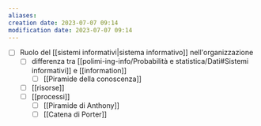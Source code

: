 ```yaml
---
aliases: 
creation date: 2023-07-07 09:14
modification date: 2023-07-07 09:14
---
```

- [ ] Ruolo del [[sistemi informativi|sistema informativo]] nell'organizzazione
	- [ ] differenza tra [[polimi-ing-info/Probabilità e statistica/Dati#Sistemi informativi]] e [[information]]
		- [ ] [[Piramide della conoscenza]]
	- [ ] [[risorse]]
	- [ ] [[processi]]
		- [ ] [[Piramide di Anthony]]
		- [ ] [[Catena di Porter]]